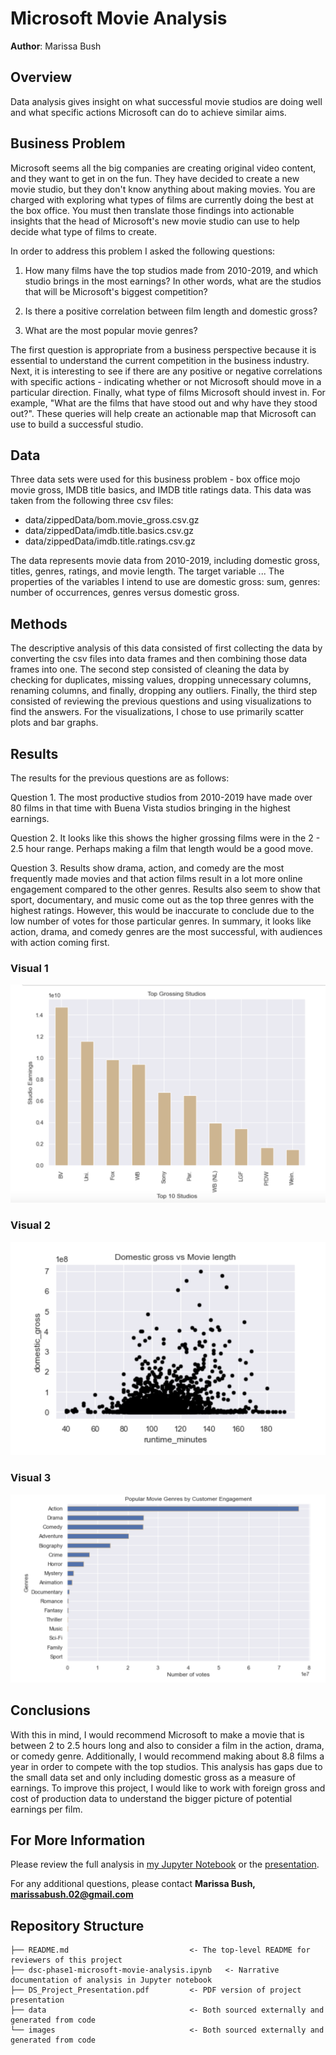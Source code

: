 # Microsoft Movie Analysis

**Author**: Marissa Bush

## Overview

Data analysis gives insight on what successful movie studios are doing well and what specific actions Microsoft can do to achieve similar aims.

## Business Problem

Microsoft seems all the big companies are creating original video content, and they want to get in on the fun. They have decided to create a new movie studio, but they don't know anything about making movies. You are charged with exploring what types of films are currently doing the best at the box office. You must then translate those findings into actionable insights that the head of Microsoft's new movie studio can use to help decide what type of films to create.

In order to address this problem I asked the following questions:

1.  How many films have the top studios made from 2010-2019, and which studio brings in the most earnings? In other words, what are the studios that will be Microsoft's biggest competition?

2. Is there a positive correlation between film length and domestic gross?

3. What are the most popular movie genres?

The first question is appropriate from a  business perspective because it is essential to understand the current competition in the business industry. Next, it is interesting to see if there are any positive or negative correlations with specific actions - indicating whether or not Microsoft should move in a particular direction. Finally, what type of films Microsoft should invest in. For example, "What are the films that have stood out and why have they stood out?". These queries will help create an actionable map that Microsoft can use to build a successful studio.

## Data

Three data sets were used for this business problem - box office mojo movie gross, IMDB title basics, and IMDB title ratings data. This data was taken from the following three csv files: 

+ data/zippedData/bom.movie_gross.csv.gz
+ data/zippedData/imdb.title.basics.csv.gz
+ data/zippedData/imdb.title.ratings.csv.gz

The data represents movie data from 2010-2019, including domestic gross, titles, genres, ratings, and movie length. The target variable ... The properties of the variables I intend to use are domestic gross: sum, genres: number of occurrences, genres versus domestic gross. 

## Methods

The descriptive analysis of this data consisted of first collecting the data by converting the csv files into data frames and then combining those data frames into one. The second step consisted of cleaning the data by checking for duplicates, missing values, dropping unnecessary columns, renaming columns, and finally, dropping any outliers. Finally, the third step consisted of reviewing the previous questions and using visualizations to find the answers. For the visualizations, I chose to use primarily scatter plots and bar graphs.

## Results

The results for the previous questions are as follows:

Question 1. The most productive studios from 2010-2019 have made over 80 films in that time with Buena Vista studios bringing in the highest earnings.

Question 2. It looks like this shows the higher grossing films were in the 2 - 2.5 hour range. Perhaps making a film that length would be a good move.

Question 3. Results show drama, action, and comedy are the most frequently made movies and that action films result in a lot more online engagement compared to the other genres. Results also seem to show that sport, documentary, and music come out as the top three genres with the highest ratings. However, this would be inaccurate to conclude due to the low number of votes for those particular genres. In summary, it looks like action, drama, and comedy genres are the most successful, with audiences with action coming first.


### Visual 1
![Top Grossing Studios bar chart](images/q1-2.png)

### Visual 2
![Domestic Gross vs Movie Length](images/q2.png)

### Visual 3
![Popular Movie Genres by Customer Engagement](images/q3-customer.png)

## Conclusions

With this in mind, I would recommend Microsoft to make a movie that is between 2 to 2.5 hours long and also to consider a film in the action, drama, or comedy genre. Additionally, I would recommend making about 8.8 films a year in order to compete with the top studios. This analysis has gaps due to the small data set and only including domestic gross as a measure of earnings. To improve this project, I would like to work with foreign gross and cost of production data to understand the bigger picture of potential earnings per film. 


## For More Information

Please review the full analysis in [my Jupyter Notebook](https://github.com/Marissa841/Movie-Analysis/blob/main/dsc-phase1-microsoft-movie-analysis.ipynb) or the [presentation](./DS_Project_Presentation.pdf).

For any additional questions, please contact **Marissa Bush, marissabush.02@gmail.com**

## Repository Structure

```
├── README.md                           <- The top-level README for reviewers of this project
├── dsc-phase1-microsoft-movie-analysis.ipynb   <- Narrative documentation of analysis in Jupyter notebook
├── DS_Project_Presentation.pdf         <- PDF version of project presentation
├── data                                <- Both sourced externally and generated from code
└── images                              <- Both sourced externally and generated from code
```
